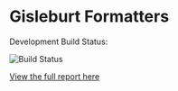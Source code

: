 # Gisleburt Formatters

Development Build Status:

![Build Status](https://ci.danielmason.com/build-status/image/1)

[View the full report here](https://ci.danielmason.com/build-status/view/1)